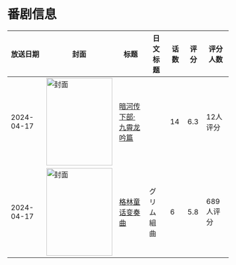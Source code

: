 # 番剧信息

|放送日期|封面|标题|日文标题|话数|评分|评分人数|
|---|---|---|---|---|---|---|
|2024-04-17|<img src="https://lain.bgm.tv/pic/cover/c/91/cc/458981_4D9EZ.jpg" alt="封面" style="width:150px;height:200px;object-fit:cover;">|[暗河传下部·九霄龙吟篇](https://bangumi.tv/subject/458981)||14|6.3|12人评分|
|2024-04-17|<img src="https://lain.bgm.tv/pic/cover/c/ce/37/486093_PM47p.jpg" alt="封面" style="width:150px;height:200px;object-fit:cover;">|[格林童话变奏曲](https://bangumi.tv/subject/442559)|グリム組曲|6|5.8|689人评分|
